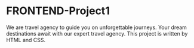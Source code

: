 # FRONTEND-Project1
We are travel agency to guide you on unforgettable journeys. Your dream destinations await with our expert travel agency.
This project is written by HTML and CSS.
